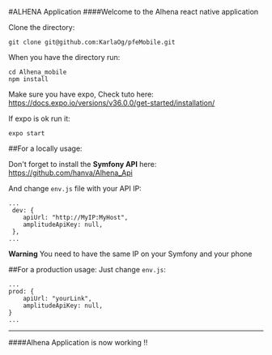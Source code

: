 #ALHENA Application
####Welcome to the Alhena react native application

Clone the directory:
```
git clone git@github.com:KarlaOg/pfeMobile.git
```

When you have the directory run:
```
cd Alhena_mobile
npm install
```

Make sure you have expo, Check tuto here:
https://docs.expo.io/versions/v36.0.0/get-started/installation/


If expo is ok run it:
```
expo start
```

##For a locally usage:

Don't forget to install the **Symfony API** here:
https://github.com/hanva/Alhena_Api

And change `env.js` file with your API IP:
```
...
 dev: {
    apiUrl: "http://MyIP:MyHost",
    amplitudeApiKey: null,
 },
...
```
**Warning** You need to have the same IP on your Symfony and your phone

##For a production usage:
Just change `env.js`:
```
...
prod: {
    apiUrl: "yourLink",
    amplitudeApiKey: null,
}
...
```

---
####Alhena Application is now working !!
